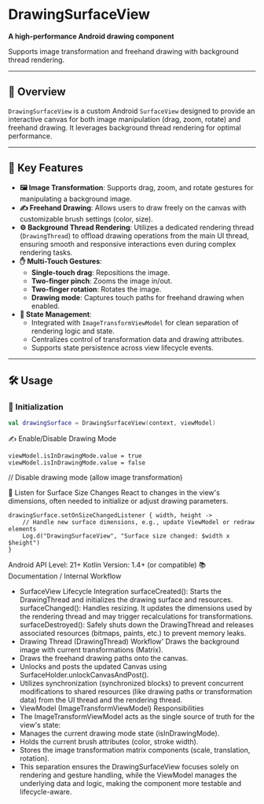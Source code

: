 # DrawingSurfaceView

**A high-performance Android drawing component**

Supports image transformation and freehand drawing with background thread rendering.

---

## 📖 Overview

`DrawingSurfaceView` is a custom Android `SurfaceView` designed to provide an interactive canvas for both image manipulation (drag, zoom, rotate) and freehand drawing. It leverages background thread rendering for optimal performance.

---

## 🚀 Key Features

* **🖼️ Image Transformation**: Supports drag, zoom, and rotate gestures for manipulating a background image.
* **✍️ Freehand Drawing**: Allows users to draw freely on the canvas with customizable brush settings (color, size).
* **⚙️ Background Thread Rendering**: Utilizes a dedicated rendering thread (`DrawingThread`) to offload drawing operations from the main UI thread, ensuring smooth and responsive interactions even during complex rendering tasks.
* **✋ Multi-Touch Gestures**:
    * **Single-touch drag**: Repositions the image.
    * **Two-finger pinch**: Zooms the image in/out.
    * **Two-finger rotation**: Rotates the image.
    * **Drawing mode**: Captures touch paths for freehand drawing when enabled.
* **🧠 State Management**:
    * Integrated with `ImageTransformViewModel` for clean separation of rendering logic and state.
    * Centralizes control of transformation data and drawing attributes.
    * Supports state persistence across view lifecycle events.

---

## 🛠️ Usage

### 🔹 Initialization

```kotlin
val drawingSurface = DrawingSurfaceView(context, viewModel)

```
✍️ Enable/Disable Drawing Mode
```
viewModel.isInDrawingMode.value = true
viewModel.isInDrawingMode.value = false
```
// Disable drawing mode (allow image transformation)

📐 Listen for Surface Size Changes
React to changes in the view's dimensions, often needed to initialize or adjust drawing parameters.
```
drawingSurface.setOnSizeChangedListener { width, height ->
    // Handle new surface dimensions, e.g., update ViewModel or redraw elements
    Log.d("DrawingSurfaceView", "Surface size changed: $width x $height")
}
```
Android API Level: 21+
Kotlin Version: 1.4+ (or compatible)
📚 Documentation / Internal Workflow


* SurfaceView Lifecycle Integration
surfaceCreated(): Starts the DrawingThread and initializes the drawing surface and resources.
surfaceChanged(): Handles resizing. It updates the dimensions used by the rendering thread and may trigger recalculations for transformations.
surfaceDestroyed(): Safely shuts down the DrawingThread and releases associated resources (bitmaps, paints, etc.) to prevent memory leaks.
* Drawing Thread (DrawingThread) Workflow'
Draws the background image with current transformations (Matrix).
* Draws the freehand drawing paths onto the canvas.
* Unlocks and posts the updated Canvas using SurfaceHolder.unlockCanvasAndPost().
* Utilizes synchronization (synchronized blocks) to prevent concurrent modifications to shared resources (like drawing paths or transformation data) from the UI thread and the rendering thread.
* ViewModel (ImageTransformViewModel) Responsibilities
* The ImageTransformViewModel acts as the single source of truth for the view's state:
* Manages the current drawing mode state (isInDrawingMode).
* Holds the current brush attributes (color, stroke width).
* Stores the image transformation matrix components (scale, translation, rotation).
* This separation ensures the DrawingSurfaceView focuses solely on rendering and gesture handling, while the ViewModel manages the underlying data and logic, making the component more testable and lifecycle-aware.
